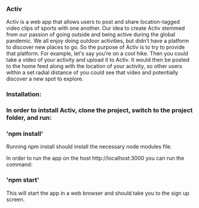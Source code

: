 ### Activ

Activ is a web app that allows users to post and share location-tagged video clips of sports with one another. Our idea to create Activ stemmed from our passion of going outside and being active during the global pandemic. We all enjoy doing outdoor activities, but didn’t have a platform to discover new places to go. So the purpose of Activ is to try to provide that platform. For example, let's say you’re on a cool hike. Then you could take a video of your activity and upload it to Activ. It would then be posted to the home feed along with the location of your activity, so other users within a set radial distance of you could see that video and potentially discover a new spot to explore.

### Installation:

### In order to intstall Activ, clone the project, switch to the project folder, and run: 

### 'npm install'

Running npm install should install the necessary node modules file.

In order to run the app on the host http://localhost:3000 you can run the command:

### 'npm start'

This will start the app in a web browser and should take you to the sign up screen.
